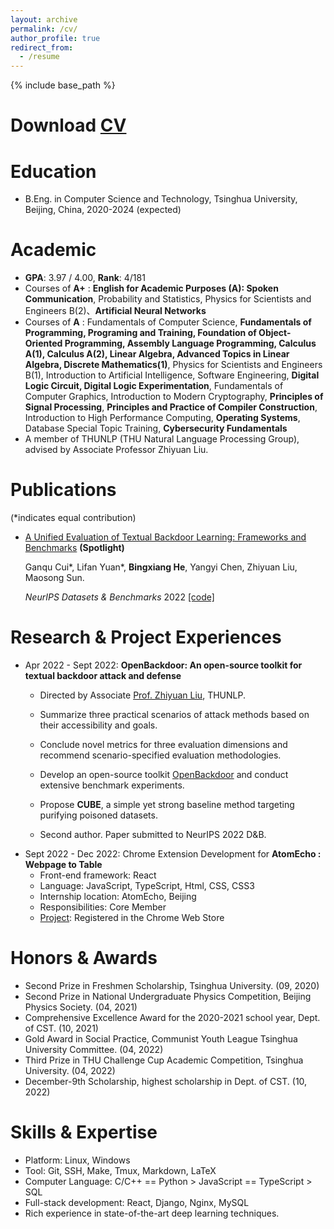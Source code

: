 ```yaml
---
layout: archive
permalink: /cv/
author_profile: true
redirect_from:
  - /resume
---
```


{% include base_path %}

# Download [CV](http://hbx-hbx.github.io/files/CV__English_.pdf)

Education
======

* B.Eng. in Computer Science and Technology, Tsinghua University, Beijing, China, 2020-2024 (expected)

Academic
======

* **GPA**: 3.97 / 4.00, **Rank**: 4/181
* Courses of **A+** : **English for Academic Purposes (A): Spoken Communication**, Probability and Statistics, Physics for Scientists and Engineers B(2)、**Artificial Neural Networks**
* Courses of **A** : Fundamentals of Computer Science, **Fundamentals of Programming, Programing and Training, Foundation of Object-Oriented Programming, Assembly Language Programming, Calculus A(1), Calculus A(2), Linear Algebra, Advanced Topics in Linear Algebra, Discrete Mathematics(1)**, Physics for Scientists and Engineers B(1), Introduction to Artificial Intelligence, Software Engineering, **Digital Logic Circuit, Digital Logic Experimentation**, Fundamentals of Computer Graphics, Introduction to Modern Cryptography, **Principles of Signal Processing**, **Principles and Practice of Compiler Construction**, Introduction to High Performance Computing, **Operating Systems**, Database Special Topic Training, **Cybersecurity Fundamentals**
* A member of THUNLP (THU Natural Language Processing Group), advised by Associate Professor Zhiyuan Liu.

Publications
======

(*indicates equal contribution)

+ [A Unified Evaluation of Textual Backdoor Learning: Frameworks and Benchmarks](https://arxiv.org/abs/2206.08514) **(Spotlight)**

  Ganqu Cui\*, Lifan Yuan*, **Bingxiang He**, Yangyi Chen, Zhiyuan Liu, Maosong Sun. 

  *NeurIPS Datasets & Benchmarks* 2022 [[code]](https://github.com/thunlp/OpenBackdoor)

# Research & Project Experiences

+ Apr 2022 - Sept 2022: **OpenBackdoor: An open-source toolkit for textual backdoor attack and defense**
  * Directed by Associate [Prof. Zhiyuan Liu](http://nlp.csai.tsinghua.edu.cn/~lzy/), THUNLP.

  * Summarize three practical scenarios of attack methods based on their accessibility and goals.
  * Conclude novel metrics for three evaluation dimensions and recommend scenario-specified evaluation methodologies.
  * Develop an open-source toolkit [OpenBackdoor](https://github.com/thunlp/OpenBackdoor) and conduct extensive benchmark experiments.
  * Propose **CUBE**, a simple yet strong baseline method targeting purifying poisoned datasets.
  * Second author. Paper submitted to NeurIPS 2022 D&B.
+ Sept 2022 - Dec 2022: Chrome Extension Development for **AtomEcho : Webpage to Table**
  + Front-end framework: React
  + Language: JavaScript, TypeScript, Html, CSS, CSS3
  + Internship location: AtomEcho, Beijing
  + Responsibilities: Core Member
  + [Project](https://chrome.google.com/webstore/detail/atomecho-webpage-to-table/ammnfpnbidmeilbgennibfgbojpdmkjb): Registered in the Chrome Web Store

<!-- Publications
======
  <ul>{% for post in site.publications %}
    {% include archive-single-cv.html %}
  {% endfor %}</ul>

Talks
======
  <ul>{% for post in site.talks %}
    {% include archive-single-talk-cv.html %}
  {% endfor %}</ul>

Teaching
======
  <ul>{% for post in site.teaching %}
    {% include archive-single-cv.html %}
  {% endfor %}</ul> -->

Honors & Awards
======

* Second Prize in Freshmen Scholarship, Tsinghua University. (09, 2020)
* Second Prize in National Undergraduate Physics Competition, Beijing Physics Society. (04, 2021)
* Comprehensive Excellence Award for the 2020-2021 school year, Dept. of CST. (10, 2021)
* Gold Award in Social Practice, Communist Youth League Tsinghua University Committee. (04, 2022)
* Third Prize in THU Challenge Cup Academic Competition, Tsinghua University. (04, 2022)
* December-9th Scholarship, highest scholarship in Dept. of CST. (10, 2022)

Skills & Expertise 
======

* Platform: Linux, Windows
* Tool: Git, SSH, Make, Tmux, Markdown, LaTeX
* Computer Language: C/C++ == Python > JavaScript == TypeScript > SQL
* Full-stack development: React, Django, Nginx, MySQL
* Rich experience in state-of-the-art deep learning techniques.
